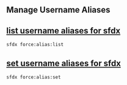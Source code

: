## Manage Username Aliases



## [list username aliases for sfdx](./listusernamealiasesforsfdx.md)

 ``` sfdx force:alias:list ```  

## [set username aliases for sfdx](./setusernamealiasesforsfdx.md)

 ``` sfdx force:alias:set ```  

